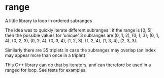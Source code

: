 # range
A little library to loop in ordered subranges

The idea was to quickly iterate different subranges : if the range is [0, 5[ then the possible values for 'unique' 3 subranges are (0, 1, 2), (0, 1, 3), (0, 1, 4), (0, 2, 3), (0, 2, 4), (0, 3, 4), (1, 2, 3), (1, 2, 4), (1, 3, 4), (2, 3, 3).

Similarly there are 35 triplets in case the subranges may overlap (an index may appear more than once in a triplet).

This C++ library can do that by iterators, and can therefore be used in a ranged for loop.
See tests for examples.
